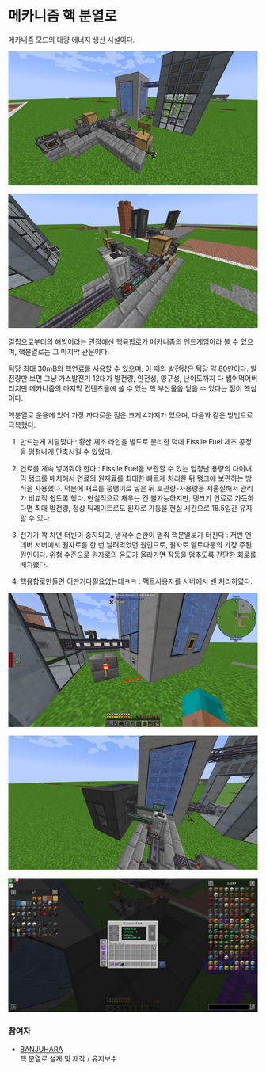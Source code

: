 # 메카니즘 핵 분열로

메카니즘 모드의 대량 에너지 생산 시설이다.

![asdf](../../asset/systems/mk_fission_reactor/main1.jpg)

![asdf](../../asset/systems/mk_fission_reactor/main2.jpg)

결핍으로부터의 해방이라는 관점에선 핵융합로가 메카니즘의 엔드게임이라 볼 수 있으며, 핵분열로는 그 마지막 관문이다. 

틱당 최대 30mB의 핵연료를 사용할 수 있으며, 이 때의 발전량은 틱당 약 80만이다. 발전량만 보면 그냥 가스발전기 12대가 발전량, 안전성, 영구성, 난이도까지 다 씹어먹어버리지만 메카니즘의 마지막 컨텐츠들에 쓸 수 있는 핵 부산물을 얻을 수 있다는 점이 핵심이다.

핵분열로 운용에 있어 가장 까다로운 점은 크게 4가지가 있으며, 다음과 같은 방법으로 극복했다.
1. 만드는게 지랄맞다 : 황산 제조 라인을 별도로 분리한 덕에 Fissile Fuel 제조 공정을 엄청나게 단축시킬 수 있었다.

2. 연료를 계속 넣어줘야 한다 : Fissile Fuel을 보관할 수 있는 엄청난 용량의 다이내믹 탱크를 배치해서 연료의 원재료를 최대한 빠르게 처리한 뒤 탱크에 보관하는 방식을 사용했다. 덕분에 재료를 뭉탱이로 넣은 뒤 보관량-사용량을 저울질해서 관리가 비교적 쉽도록 했다. 현실적으로 채우는 건 불가능하지만, 탱크가 연료로 가득하다면 최대 발전량, 정상 틱레이트로도 원자로 가동을 현실 시간으로 18.5일간 유지할 수 있다.

3. 전기가 꽉 차면 터빈이 중지되고, 냉각수 순환이 멈춰 핵분열로가 터진다 : 저번 엔데버 서버에서 원자로를 한 번 날려먹었던 원인으로, 원자로 멜트다운의 가장 주된 원인이다. 위험 수준으로 원자로의 온도가 올라가면 작동을 멈추도록 간단한 회로를 배치했다.

4. 핵융합로만들면 이딴거다필요없는데ㅋㅋ : 팩트사용자를 서버에서 밴 처리하였다.

![asdf](../../asset/systems/mk_fission_reactor/sub1.jpg)

![asdf](../../asset/systems/mk_fission_reactor/sub2.jpg)

![asdf](../../asset/systems/mk_fission_reactor/energy_stae.jpg)

### 참여자
<!-- tag_source_open:description:member_contribute -->
- [BANJUHARA](../members/BANJUHARA.md)  
핵 분열로 설계 및 제작 / 유지보수
<!-- tag_close-->
